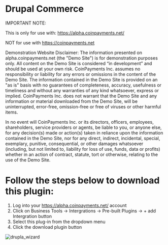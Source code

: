 # Drupal Commerce

IMPORTANT NOTE:

This is only for use with: https://alpha.coinpayments.net/

NOT for use with https://coinpayments.net

Demonstration Website Disclaimer:   The information presented on alpha.coinpayments.net (the "Demo Site") is for
demonstration purposes only. All content on the Demo Site is considered “in development” and should be used at your own
risk. CoinPayments Inc. assumes no responsibility or liability for any errors or omissions in the content of the Demo
Site. The information contained in the Demo Site is provided on an "as is" basis with no guarantees of completeness,
accuracy, usefulness or timeliness and without any warranties of any kind whatsoever, express or implied. CoinPayments
Inc. does not warrant that the Demo Site and any information or material downloaded from the Demo Site, will be
uninterrupted, error-free, omission-free or free of viruses or other harmful items.

In no event will CoinPayments Inc. or its directors, officers, employees, shareholders, service providers or agents, be
liable to you, or anyone else, for any decision(s) made or action(s) taken in reliance upon the information contained in
the Demo Site, nor for any direct, indirect, incidental, special, exemplary, punitive, consequential, or other damages
whatsoever (including, but not limited to, liability for loss of use, funds, data or profits) whether in an action of
contract, statute, tort or otherwise, relating to the use of the Demo Site.

# Follow the steps below to download this plugin:
  
1. Log into your https://alpha.coinpayments.net/ account
2. Click on Business Tools -> Intergrations -> Pre-built Plugins -> + add Intergration button
3. Select this plug-in from the dropdown menu
4. Click the download plugin button  

![drupla_wizard](https://user-images.githubusercontent.com/52743085/115865065-7a33a800-a440-11eb-8299-3b4b5dd22e9c.png)
